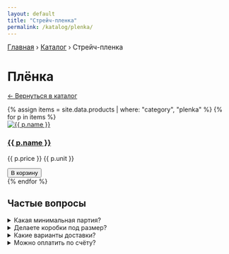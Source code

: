 ```yaml
---
layout: default
title: "Стрейч-пленка"
permalink: /katalog/plenka/
---
```


<nav aria-label="breadcrumb" style="margin:10px 0; font-size:.95rem;">
  <a href="{{ site.baseurl }}/">Главная</a> ›
  <a href="{{ site.baseurl }}/katalog/">Каталог</a> ›
  <span aria-current="page">Стрейч-пленка</span>
</nav>

<h1>Плёнка</h1>
<p><a href="{{ site.baseurl }}/katalog/">← Вернуться в каталог</a></p>

<div class="grid">
{% assign items = site.data.products | where: "category", "plenka" %}
{% for p in items %}
  <div class="card">
    <a href="{{ site.baseurl }}/katalog/{{ p.category }}/{{ p.slug }}/">
      <img src="{{ site.baseurl }}{{ p.images | first }}" alt="{{ p.name }}">
      <h3>{{ p.name }}</h3>
    </a>
    <p class="price">{{ p.price }} {{ p.unit }}</p>
    <button class="btn btn-gradient mt-2 add-to-cart" data-sku="{{ p.sku }}" data-name="{{ p.name }}" data-price="{{ p.price }}">В корзину</button>
  </div>
{% endfor %}
</div>

<section class="mt-5">
  <h2>Частые вопросы</h2>
  <details><summary>Какая минимальная партия?</summary><p>Для большинства позиций — от 100 шт, для плёнки — от 6 рулонов, для скотча — от 36 рулонов. Уточняйте по конкретной модели.</p></details>
  <details><summary>Делаете коробки под размер?</summary><p>Да, производим по размерам клиента. Отправьте параметры через форму на странице «Услуги».</p></details>
  <details><summary>Какие варианты доставки?</summary><p>Самовывоз в Екатеринбурге, доставка по городу и отправка ТК по РФ.</p></details>
  <details><summary>Можно оплатить по счёту?</summary><p>Да, работаем с ИП/ООО, выставляем счёт и предоставляем документы.</p></details>
</section>


